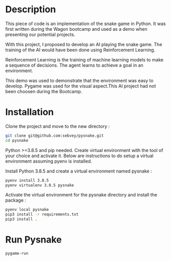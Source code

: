 # Description

This piece of code is an implementation of the snake game in Python.
It was first written during the Wagon bootcamp and used as a demo when
presenting our potential projects.

With this project, I proposed to develop an AI playing the snake game.
The training of the AI would have been done using Reinforcement Learning.

Reinforcement Learning is the training of machine learning models to make
a sequence of decisions. The agent learns to achieve a goal in an environment.

This demo was used to demonstrate that the environment was easy to develop.
Pygame was used for the visual aspect.This AI project had not been choosen
during the Bootcamp.

# Installation

Clone the project and move to the new directory :

```bash
git clone git@github.com:sebvey/pysnake.git
cd pysnake
```

Python >=3.8.5 and pip needed. Create virtual environment with the tool of
your choice and activate it. Below are instructions to do setup a virtual
environment assuming pyenv is installed.

Install Python 3.8.5 and create a virtual environment named pysnake :

```bash
pyenv install 3.8.5
pyenv virtualenv 3.8.5 pysnake

```

Activate the virtual environment for the pysnake directory
and install the package :

```bash
pyenv local pysnake
pip3 install -r requirements.txt
pip3 install .
```

# Run Pysnake

```bash
pygame-run
```
